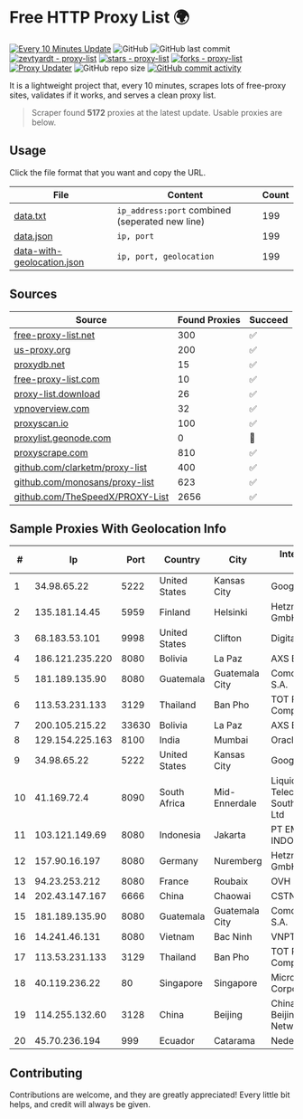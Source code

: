 
# Free HTTP Proxy List 🌍

[![Every 10 Minutes Update](https://github.com/mertguvencli/http-proxy-list/actions/workflows/main.yml/badge.svg?branch=main)](https://github.com/mertguvencli/http-proxy-list/actions/workflows/main.yml)
![GitHub](https://img.shields.io/github/license/mertguvencli/http-proxy-list)
![GitHub last commit](https://img.shields.io/github/last-commit/mertguvencli/http-proxy-list)
[![zevtyardt - proxy-list](https://img.shields.io/static/v1?label=zevtyardt&message=proxy-list&color=blue&logo=github)](https://github.com/zevtyardt/proxy-list "Go to GitHub repo")
[![stars - proxy-list](https://img.shields.io/github/stars/zevtyardt/proxy-list?style=social)](https://github.com/zevtyardt/proxy-list)
[![forks - proxy-list](https://img.shields.io/github/forks/zevtyardt/proxy-list?style=social)](https://github.com/zevtyardt/proxy-list)
[![Proxy Updater](https://github.com/zevtyardt/proxy-list/workflows/Proxy%20Updater/badge.svg)](https://github.com/zevtyardt/proxy-list/actions?query=workflow:"Proxy+Updater")
![GitHub repo size](https://img.shields.io/github/repo-size/zevtyardt/proxy-list)
[![GitHub commit activity](https://img.shields.io/github/commit-activity/m/zevtyardt/proxy-list?logo=commits)](https://github.com/zevtyardt/proxy-list/commits/main)

It is a lightweight project that, every 10 minutes, scrapes lots of free-proxy sites, validates if it works, and serves a clean proxy list.

> Scraper found **5172** proxies at the latest update. Usable proxies are below.

## Usage

Click the file format that you want and copy the URL.

|File|Content|Count|
|----|-------|-----|
|[data.txt](https://raw.githubusercontent.com/mertguvencli/http-proxy-list/main/proxy-list/data.txt)|`ip_address:port` combined (seperated new line)|199|
|[data.json](https://raw.githubusercontent.com/mertguvencli/http-proxy-list/main/proxy-list/data.json)|`ip, port`|199|
|[data-with-geolocation.json](https://raw.githubusercontent.com/mertguvencli/http-proxy-list/main/proxy-list/data-with-geolocation.json)|`ip, port, geolocation`|199|

## Sources

|Source|Found Proxies|Succeed|
|------|-------------|-------|
|[free-proxy-list.net](https://free-proxy-list.net)|300|✅|
|[us-proxy.org](https://www.us-proxy.org)|200|✅|
|[proxydb.net](http://proxydb.net)|15|✅|
|[free-proxy-list.com](https://free-proxy-list.com/?page=&port=&type%5B%5D=http&type%5B%5D=https&up_time=0&search=Search)|10|✅|
|[proxy-list.download](https://www.proxy-list.download/HTTP)|26|✅|
|[vpnoverview.com](https://vpnoverview.com/privacy/anonymous-browsing/free-proxy-servers)|32|✅|
|[proxyscan.io](https://www.proxyscan.io)|100|✅|
|[proxylist.geonode.com](https://proxylist.geonode.com/api/proxy-list?limit=300&page=1&sort_by=lastChecked&sort_type=desc&protocols=http,https)|0|🚫|
|[proxyscrape.com](https://api.proxyscrape.com/v2/?request=displayproxies&protocol=http&timeout=10000&country=all&ssl=all&anonymity=all)|810|✅|
|[github.com/clarketm/proxy-list](https://raw.githubusercontent.com/clarketm/proxy-list/master/proxy-list-raw.txt)|400|✅|
|[github.com/monosans/proxy-list](https://raw.githubusercontent.com/monosans/proxy-list/main/proxies/http.txt)|623|✅|
|[github.com/TheSpeedX/PROXY-List](https://raw.githubusercontent.com/TheSpeedX/PROXY-List/master/http.txt)|2656|✅|


## Sample Proxies With Geolocation Info

|#|Ip|Port|Country|City|Internet Service Provider|
|-|--|----|-------|----|-------------------------|
|1|34.98.65.22|5222|United States|Kansas City|Google LLC|
|2|135.181.14.45|5959|Finland|Helsinki|Hetzner Online GmbH|
|3|68.183.53.101|9998|United States|Clifton|DigitalOcean, LLC|
|4|186.121.235.220|8080|Bolivia|La Paz|AXS Bolivia S. A.|
|5|181.189.135.90|8080|Guatemala|Guatemala City|Comcel Guatemala S.A.|
|6|113.53.231.133|3129|Thailand|Ban Pho|TOT Public Company Limited|
|7|200.105.215.22|33630|Bolivia|La Paz|AXS Bolivia S. A.|
|8|129.154.225.163|8100|India|Mumbai|Oracle Corporation|
|9|34.98.65.22|5222|United States|Kansas City|Google LLC|
|10|41.169.72.4|8090|South Africa|Mid-Ennerdale|Liquid Telecommunications South Africa (Pty) Ltd|
|11|103.121.149.69|8080|Indonesia|Jakarta|PT EMERIO INDONESIA|
|12|157.90.16.197|8080|Germany|Nuremberg|Hetzner Online GmbH|
|13|94.23.253.212|8080|France|Roubaix|OVH SAS|
|14|202.43.147.167|6666|China|Chaowai|CSTNET|
|15|181.189.135.90|8080|Guatemala|Guatemala City|Comcel Guatemala S.A.|
|16|14.241.46.131|8080|Vietnam|Bac Ninh|VNPT|
|17|113.53.231.133|3129|Thailand|Ban Pho|TOT Public Company Limited|
|18|40.119.236.22|80|Singapore|Singapore|Microsoft Corporation|
|19|114.255.132.60|3128|China|Beijing|China Unicom Beijing Province Network|
|20|45.70.236.194|999|Ecuador|Catarama|Nedetel S.A.|



## Contributing

Contributions are welcome, and they are greatly appreciated! Every
little bit helps, and credit will always be given.

